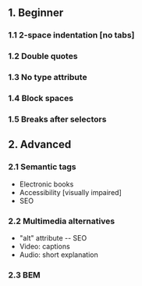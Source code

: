 ## 1. Beginner
### 1.1 2-space indentation [no tabs]
### 1.2 Double quotes
### 1.3 No type attribute
### 1.4 Block spaces
### 1.5 Breaks after selectors

## 2. Advanced
### 2.1 Semantic tags
- Electronic books
- Accessibility [visually impaired]
- SEO
### 2.2 Multimedia alternatives
- "alt" attribute -- SEO
- Video: captions <track>
- Audio: short explanation
### 2.3 BEM
